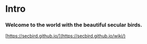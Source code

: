 # Intro

### Welcome to the world with the beautiful secular birds.

[https://secbird.github.io/](https://secbird.github.io/wiki/)
